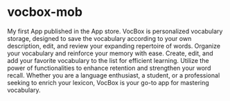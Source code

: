 # vocbox-mob
My first App published in the App store. 
VocBox is personalized vocabulary storage, designed to save the vocabulary according to your own description, edit, and review your expanding repertoire of words. Organize your vocabulary and reinforce your memory with ease. Create, edit, and add your favorite vocabulary to the list for efficient learning. Utilize the power of functionalities to enhance retention and strengthen your word recall. Whether you are a language enthusiast, a student, or a professional seeking to enrich your lexicon, VocBox is your go-to app for mastering vocabulary.

